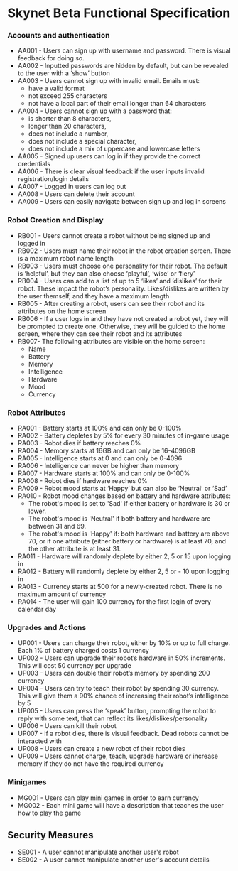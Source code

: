 # Skynet Beta Functional Specification

### Accounts and authentication
- AA001 - Users can sign up with username and password. There is visual feedback for doing so.
- AA002 - Inputted passwords are hidden by default, but can be revealed to the user with a ‘show’ button
- AA003 - Users cannot sign up with invalid email. Emails must:
	- have a valid format
	- not exceed 255 characters
	- not have a local part of their email longer than 64 characters
- AA004 - Users cannot sign up with a password that: 
	- is shorter than 8 characters,
	- longer than 20 characters,
	- does not include a number,
	- does not include a special character,
	- does not include a mix of uppercase and lowercase letters
- AA005 - Signed up users can log in if they provide the correct credentials
- AA006 - There is clear visual feedback if the user inputs invalid registration/login details
- AA007 - Logged in users can log out
- AA008 - Users can delete their account
- AA009 - Users can easily navigate between sign up and log in screens

### Robot Creation and Display
- RB001 - Users cannot create a robot without being signed up and logged in
- RB002 - Users must name their robot in the robot creation screen. There is a maximum robot name length
- RB003 - Users must choose one personality for their robot. The default is ‘helpful’, but they can also choose ‘playful’, ‘wise’ or ‘fiery’
- RB004 - Users can add to a list of up to 5 ‘likes’ and ‘dislikes’ for their robot. These impact the robot’s personality. Likes/dislikes are written by the user themself, and they have a maximum length
- RB005 - After creating a robot, users can see their robot and its attributes on the home screen
- RB006 - If a user logs in and they have not created a robot yet, they will be prompted to create one. Otherwise, they will be guided to the home screen, where they can see their robot and its attributes
- RB007- The following attributes are visible on the home screen:
	- Name
	- Battery
	- Memory
	- Intelligence
	- Hardware
	- Mood
	- Currency

### Robot Attributes
- RA001 - Battery starts at 100% and can only be 0-100%
- RA002 - Battery depletes by 5% for every 30 minutes of in-game usage
- RA003 - Robot dies if battery reaches 0%
- RA004 - Memory starts at 16GB and can only be 16-4096GB
- RA005 - Intelligence starts at 0 and can only be 0-4096
- RA006 - Intelligence can never be higher than memory
- RA007 - Hardware starts at 100% and can only be 0-100%
- RA008 - Robot dies if hardware reaches 0%
- RA009 - Robot mood starts at ‘Happy’ but can also be ‘Neutral’ or ‘Sad’
- RA010 - Robot mood changes based on battery and hardware attributes:
	- The robot's mood is set to 'Sad' if either battery or hardware is 30 or lower.
	- The robot's mood is 'Neutral' if both battery and hardware are between 31 and 69.
	- The robot's mood is 'Happy' if: both hardware and battery are above 70, or if one attribute (either battery or hardware) is at least 70, and the other attribute is at least 31.
- RA011 - Hardware will randomly deplete by either 2, 5 or 15 upon logging in
- RA012 - Battery will randomly deplete by either 2, 5 or - 10 upon logging in
- RA013 - Currency starts at 500 for a newly-created robot. There is no maximum amount of currency
- RA014 - The user will gain 100 currency for the first login of every calendar day

### Upgrades and Actions
- UP001 - Users can charge their robot, either by 10% or up to full charge. Each 1% of battery charged costs 1 currency
- UP002 - Users can upgrade their robot’s hardware in 50% increments. This will cost 50 currency per upgrade
- UP003 - Users can double their robot’s memory by spending 200 currency
- UP004 - Users can try to teach their robot by spending 30 currency. This will give them a 90% chance of increasing their robot’s intelligence by 5
- UP005 - Users can press the ‘speak’ button, prompting the robot to reply with some text, that can reflect its likes/dislikes/personality
- UP006 - Users can kill their robot
- UP007 - If a robot dies, there is visual feedback. Dead robots cannot be interacted with
- UP008 - Users can create a new robot of their robot dies
- UP009 - Users cannot charge, teach, upgrade hardware or increase memory if they do not have the required currency

### Minigames
- MG001 - Users can play mini games in order to earn currency
- MG002 - Each mini game will have a description that teaches the user how to play the game

## Security Measures
- SE001 - A user cannot manipulate another user's robot
- SE002 - A user cannot manipulate another user's account details